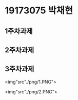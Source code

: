 # 19173075 박채현

## 1주차과제

## 2주차과제

## 3주차과제

<img"src"./png/1.PNG"></img>

<img"src"./png/2.PNG"></img>
